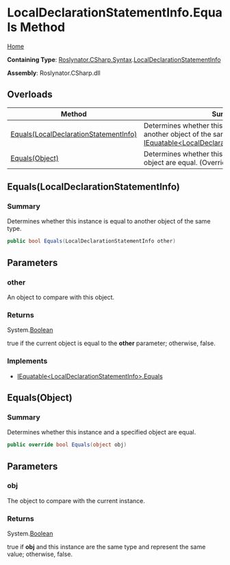 # LocalDeclarationStatementInfo\.Equals Method

[Home](../../../../../README.md)

**Containing Type**: [Roslynator.CSharp.Syntax](../../README.md)\.[LocalDeclarationStatementInfo](../README.md)

**Assembly**: Roslynator\.CSharp\.dll

## Overloads

| Method | Summary |
| ------ | ------- |
| [Equals(LocalDeclarationStatementInfo)](#Roslynator_CSharp_Syntax_LocalDeclarationStatementInfo_Equals_Roslynator_CSharp_Syntax_LocalDeclarationStatementInfo_) | Determines whether this instance is equal to another object of the same type\. \(Implements [IEquatable\<LocalDeclarationStatementInfo>.Equals](https://docs.microsoft.com/en-us/dotnet/api/system.iequatable-1.equals)\) |
| [Equals(Object)](#Roslynator_CSharp_Syntax_LocalDeclarationStatementInfo_Equals_System_Object_) | Determines whether this instance and a specified object are equal\. \(Overrides [ValueType.Equals](https://docs.microsoft.com/en-us/dotnet/api/system.valuetype.equals)\) |

## Equals\(LocalDeclarationStatementInfo\)<a name="Roslynator_CSharp_Syntax_LocalDeclarationStatementInfo_Equals_Roslynator_CSharp_Syntax_LocalDeclarationStatementInfo_"></a>

### Summary

Determines whether this instance is equal to another object of the same type\.

```csharp
public bool Equals(LocalDeclarationStatementInfo other)
```

## Parameters

### other



An object to compare with this object\.

### Returns

System\.[Boolean](https://docs.microsoft.com/en-us/dotnet/api/system.boolean)

true if the current object is equal to the **other** parameter; otherwise, false\.

### Implements

* [IEquatable\<LocalDeclarationStatementInfo>.Equals](https://docs.microsoft.com/en-us/dotnet/api/system.iequatable-1.equals)

## Equals\(Object\)<a name="Roslynator_CSharp_Syntax_LocalDeclarationStatementInfo_Equals_System_Object_"></a>

### Summary

Determines whether this instance and a specified object are equal\.

```csharp
public override bool Equals(object obj)
```

## Parameters

### obj



The object to compare with the current instance\. 

### Returns

System\.[Boolean](https://docs.microsoft.com/en-us/dotnet/api/system.boolean)

true if **obj** and this instance are the same type and represent the same value; otherwise, false\. 